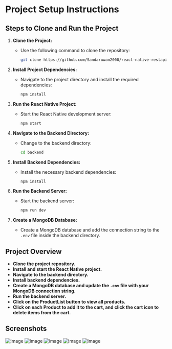 # Project Setup Instructions

## Steps to Clone and Run the Project

1. **Clone the Project:**
   - Use the following command to clone the repository:
     ```bash
     git clone https://github.com/Sandaruwan2000/react-native-restapi-app.git
     ```

2. **Install Project Dependencies:**
   - Navigate to the project directory and install the required dependencies:
     ```bash
     npm install
     ```

3. **Run the React Native Project:**
   - Start the React Native development server:
     ```bash
     npm start
     ```

4. **Navigate to the Backend Directory:**
   - Change to the backend directory:
     ```bash
     cd backend
     ```

5. **Install Backend Dependencies:**
   - Install the necessary backend dependencies:
     ```bash
     npm install
     ```

6. **Run the Backend Server:**
   - Start the backend server:
     ```bash
     npm run dev
     ```

7. **Create a MongoDB Database:**
   - Create a MongoDB database and add the connection string to the `.env` file inside the backend directory.

## Project Overview

- **Clone the project repository.**
- **Install and start the React Native project.**
- **Navigate to the backend directory.**
- **Install backend dependencies.**
- **Create a MongoDB database and update the `.env` file with your MongoDB connection string.**
- **Run the backend server.**
- **Click on the ProductList button to view all products.**
- **Click on each Product to add it to the cart, and click the cart icon to delete items from the cart.**

## Screenshots

![image](https://github.com/user-attachments/assets/5d80cc8d-510e-41a6-ab94-5753ad90e3ae)
![image](https://github.com/user-attachments/assets/1c0681a0-e0e3-4db7-824b-2186b8b0503e)
![image](https://github.com/user-attachments/assets/2eecd162-a5d1-45c4-bb2c-8c9e35f346c1)
![image](https://github.com/user-attachments/assets/b50fbf97-b5e8-454a-8626-3625ed3e0c82)
![image](https://github.com/user-attachments/assets/0fb3bf94-008a-4f6c-94c4-a94f7dfb8d08)
